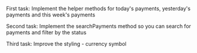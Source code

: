 First task: Implement the helper methods for today's payments, yesterday's payments and this week's payments

Second task: Implement the searchPayments method so you can search for payments and filter by the status

Third task: Improve the styling - currency symbol
